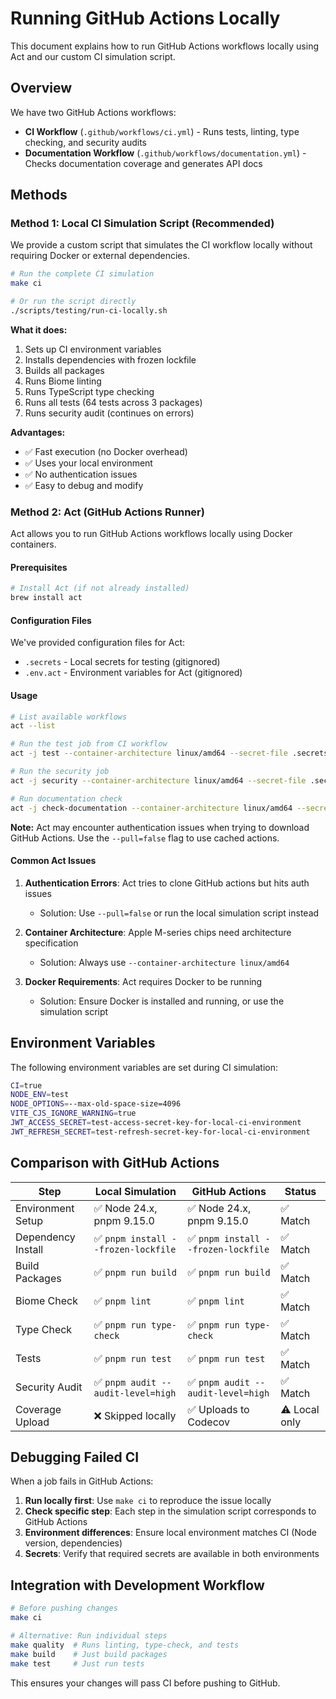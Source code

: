 # Running GitHub Actions Locally

This document explains how to run GitHub Actions workflows locally using Act and our custom CI simulation script.

## Overview

We have two GitHub Actions workflows:
- **CI Workflow** (`.github/workflows/ci.yml`) - Runs tests, linting, type checking, and security audits
- **Documentation Workflow** (`.github/workflows/documentation.yml`) - Checks documentation coverage and generates API docs

## Methods

### Method 1: Local CI Simulation Script (Recommended)

We provide a custom script that simulates the CI workflow locally without requiring Docker or external dependencies.

```bash
# Run the complete CI simulation
make ci

# Or run the script directly
./scripts/testing/run-ci-locally.sh
```

**What it does:**
1. Sets up CI environment variables
2. Installs dependencies with frozen lockfile
3. Builds all packages
4. Runs Biome linting
5. Runs TypeScript type checking
6. Runs all tests (64 tests across 3 packages)
7. Runs security audit (continues on errors)

**Advantages:**
- ✅ Fast execution (no Docker overhead)
- ✅ Uses your local environment
- ✅ No authentication issues
- ✅ Easy to debug and modify

### Method 2: Act (GitHub Actions Runner)

Act allows you to run GitHub Actions workflows locally using Docker containers.

#### Prerequisites

```bash
# Install Act (if not already installed)
brew install act
```

#### Configuration Files

We've provided configuration files for Act:

- `.secrets` - Local secrets for testing (gitignored)
- `.env.act` - Environment variables for Act (gitignored)

#### Usage

```bash
# List available workflows
act --list

# Run the test job from CI workflow
act -j test --container-architecture linux/amd64 --secret-file .secrets --env-file .env.act

# Run the security job
act -j security --container-architecture linux/amd64 --secret-file .secrets --env-file .env.act

# Run documentation check
act -j check-documentation --container-architecture linux/amd64 --secret-file .secrets --env-file .env.act
```

**Note:** Act may encounter authentication issues when trying to download GitHub Actions. Use the `--pull=false` flag to use cached actions.

#### Common Act Issues

1. **Authentication Errors**: Act tries to clone GitHub actions but hits auth issues
   - Solution: Use `--pull=false` or run the local simulation script instead

2. **Container Architecture**: Apple M-series chips need architecture specification
   - Solution: Always use `--container-architecture linux/amd64`

3. **Docker Requirements**: Act requires Docker to be running
   - Solution: Ensure Docker is installed and running, or use the simulation script

## Environment Variables

The following environment variables are set during CI simulation:

```bash
CI=true
NODE_ENV=test
NODE_OPTIONS=--max-old-space-size=4096
VITE_CJS_IGNORE_WARNING=true
JWT_ACCESS_SECRET=test-access-secret-key-for-local-ci-environment
JWT_REFRESH_SECRET=test-refresh-secret-key-for-local-ci-environment
```

## Comparison with GitHub Actions

| Step | Local Simulation | GitHub Actions | Status |
|------|-----------------|----------------|--------|
| Environment Setup | ✅ Node 24.x, pnpm 9.15.0 | ✅ Node 24.x, pnpm 9.15.0 | ✅ Match |
| Dependency Install | ✅ `pnpm install --frozen-lockfile` | ✅ `pnpm install --frozen-lockfile` | ✅ Match |
| Build Packages | ✅ `pnpm run build` | ✅ `pnpm run build` | ✅ Match |
| Biome Check | ✅ `pnpm lint` | ✅ `pnpm lint` | ✅ Match |
| Type Check | ✅ `pnpm run type-check` | ✅ `pnpm run type-check` | ✅ Match |
| Tests | ✅ `pnpm run test` | ✅ `pnpm run test` | ✅ Match |
| Security Audit | ✅ `pnpm audit --audit-level=high` | ✅ `pnpm audit --audit-level=high` | ✅ Match |
| Coverage Upload | ❌ Skipped locally | ✅ Uploads to Codecov | ⚠️ Local only |

## Debugging Failed CI

When a job fails in GitHub Actions:

1. **Run locally first**: Use `make ci` to reproduce the issue locally
2. **Check specific step**: Each step in the simulation script corresponds to GitHub Actions
3. **Environment differences**: Ensure local environment matches CI (Node version, dependencies)
4. **Secrets**: Verify that required secrets are available in both environments

## Integration with Development Workflow

```bash
# Before pushing changes
make ci

# Alternative: Run individual steps
make quality  # Runs linting, type-check, and tests
make build    # Just build packages
make test     # Just run tests
```

This ensures your changes will pass CI before pushing to GitHub.
